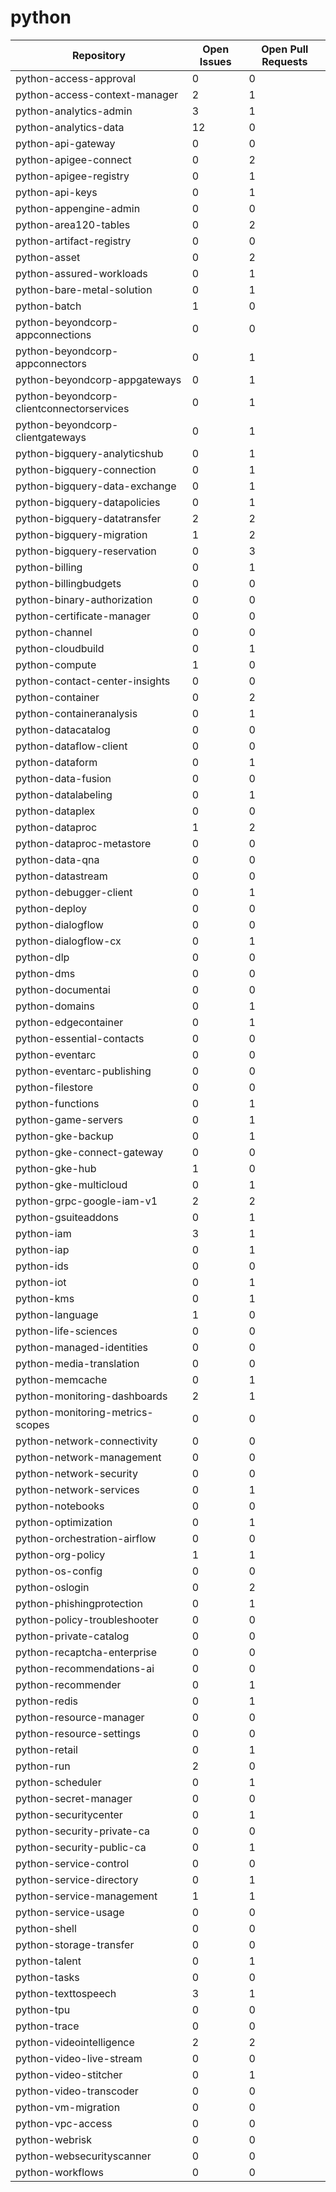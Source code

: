 # python
| Repository | Open Issues | Open Pull Requests |
|------------|-------------|--------------------|
| python-access-approval | 0 | 0 |
| python-access-context-manager | 2 | 1 |
| python-analytics-admin | 3 | 1 |
| python-analytics-data | 12 | 0 |
| python-api-gateway | 0 | 0 |
| python-apigee-connect | 0 | 2 |
| python-apigee-registry | 0 | 1 |
| python-api-keys | 0 | 1 |
| python-appengine-admin | 0 | 0 |
| python-area120-tables | 0 | 2 |
| python-artifact-registry | 0 | 0 |
| python-asset | 0 | 2 |
| python-assured-workloads | 0 | 1 |
| python-bare-metal-solution | 0 | 1 |
| python-batch | 1 | 0 |
| python-beyondcorp-appconnections | 0 | 0 |
| python-beyondcorp-appconnectors | 0 | 1 |
| python-beyondcorp-appgateways | 0 | 1 |
| python-beyondcorp-clientconnectorservices | 0 | 1 |
| python-beyondcorp-clientgateways | 0 | 1 |
| python-bigquery-analyticshub | 0 | 1 |
| python-bigquery-connection | 0 | 1 |
| python-bigquery-data-exchange | 0 | 1 |
| python-bigquery-datapolicies | 0 | 1 |
| python-bigquery-datatransfer | 2 | 2 |
| python-bigquery-migration | 1 | 2 |
| python-bigquery-reservation | 0 | 3 |
| python-billing | 0 | 1 |
| python-billingbudgets | 0 | 0 |
| python-binary-authorization | 0 | 0 |
| python-certificate-manager | 0 | 0 |
| python-channel | 0 | 0 |
| python-cloudbuild | 0 | 1 |
| python-compute | 1 | 0 |
| python-contact-center-insights | 0 | 0 |
| python-container | 0 | 2 |
| python-containeranalysis | 0 | 1 |
| python-datacatalog | 0 | 0 |
| python-dataflow-client | 0 | 0 |
| python-dataform | 0 | 1 |
| python-data-fusion | 0 | 0 |
| python-datalabeling | 0 | 1 |
| python-dataplex | 0 | 0 |
| python-dataproc | 1 | 2 |
| python-dataproc-metastore | 0 | 0 |
| python-data-qna | 0 | 0 |
| python-datastream | 0 | 0 |
| python-debugger-client | 0 | 1 |
| python-deploy | 0 | 0 |
| python-dialogflow | 0 | 0 |
| python-dialogflow-cx | 0 | 1 |
| python-dlp | 0 | 0 |
| python-dms | 0 | 0 |
| python-documentai | 0 | 0 |
| python-domains | 0 | 1 |
| python-edgecontainer | 0 | 1 |
| python-essential-contacts | 0 | 0 |
| python-eventarc | 0 | 0 |
| python-eventarc-publishing | 0 | 0 |
| python-filestore | 0 | 0 |
| python-functions | 0 | 1 |
| python-game-servers | 0 | 1 |
| python-gke-backup | 0 | 1 |
| python-gke-connect-gateway | 0 | 0 |
| python-gke-hub | 1 | 0 |
| python-gke-multicloud | 0 | 1 |
| python-grpc-google-iam-v1 | 2 | 2 |
| python-gsuiteaddons | 0 | 1 |
| python-iam | 3 | 1 |
| python-iap | 0 | 1 |
| python-ids | 0 | 0 |
| python-iot | 0 | 1 |
| python-kms | 0 | 1 |
| python-language | 1 | 0 |
| python-life-sciences | 0 | 0 |
| python-managed-identities | 0 | 0 |
| python-media-translation | 0 | 0 |
| python-memcache | 0 | 1 |
| python-monitoring-dashboards | 2 | 1 |
| python-monitoring-metrics-scopes | 0 | 0 |
| python-network-connectivity | 0 | 0 |
| python-network-management | 0 | 0 |
| python-network-security | 0 | 0 |
| python-network-services | 0 | 1 |
| python-notebooks | 0 | 0 |
| python-optimization | 0 | 1 |
| python-orchestration-airflow | 0 | 0 |
| python-org-policy | 1 | 1 |
| python-os-config | 0 | 0 |
| python-oslogin | 0 | 2 |
| python-phishingprotection | 0 | 1 |
| python-policy-troubleshooter | 0 | 0 |
| python-private-catalog | 0 | 0 |
| python-recaptcha-enterprise | 0 | 0 |
| python-recommendations-ai | 0 | 0 |
| python-recommender | 0 | 1 |
| python-redis | 0 | 1 |
| python-resource-manager | 0 | 0 |
| python-resource-settings | 0 | 0 |
| python-retail | 0 | 1 |
| python-run | 2 | 0 |
| python-scheduler | 0 | 1 |
| python-secret-manager | 0 | 0 |
| python-securitycenter | 0 | 1 |
| python-security-private-ca | 0 | 0 |
| python-security-public-ca | 0 | 1 |
| python-service-control | 0 | 0 |
| python-service-directory | 0 | 1 |
| python-service-management | 1 | 1 |
| python-service-usage | 0 | 0 |
| python-shell | 0 | 0 |
| python-storage-transfer | 0 | 0 |
| python-talent | 0 | 1 |
| python-tasks | 0 | 0 |
| python-texttospeech | 3 | 1 |
| python-tpu | 0 | 0 |
| python-trace | 0 | 0 |
| python-videointelligence | 2 | 2 |
| python-video-live-stream | 0 | 0 |
| python-video-stitcher | 0 | 1 |
| python-video-transcoder | 0 | 0 |
| python-vm-migration | 0 | 0 |
| python-vpc-access | 0 | 0 |
| python-webrisk | 0 | 0 |
| python-websecurityscanner | 0 | 0 |
| python-workflows | 0 | 0 |
